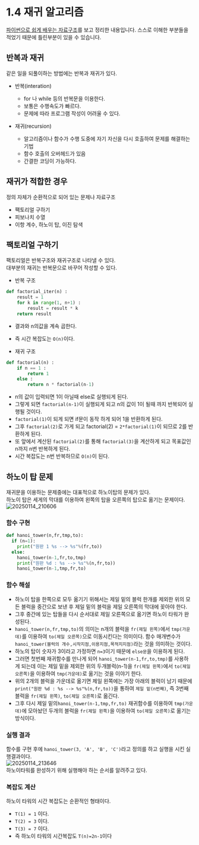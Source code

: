 # 1.4 재귀 알고리즘
[파이썬으로 쉽게 배우는 자료구조](https://www.booksr.co.kr/product/%ED%8C%8C%EC%9D%B4%EC%8D%AC%EC%9C%BC%EB%A1%9C-%EC%89%BD%EA%B2%8C-%EB%B0%B0%EC%9A%B0%EB%8A%94-%EC%9E%90%EB%A3%8C%EA%B5%AC%EC%A1%B0/)를 보고 정리한 내용입니다. 스스로 이해한 부분들을 적었기 때문에 틀린부분이 있을 수 있습니다.
## 반복과 재귀
같은 일을 되풀이하는 방법에는 반복과 재귀가 있다.
* 반복(interation)
  * for 나 while 등의 반복문을 이용한다.
  * 보통은 수행속도가 빠르다.
  * 문제에 따라 프로그램 작성이 어려울 수 있다.

* 재귀(recursion)
  * 알고리즘이나 함수가 수행 도중에 자기 자신을 다시 호출하여 문제를 해결하는 기법
  * 함수 호출의 오버헤드가 있음
  * 간결한 코딩이 가능하다.

## 재귀가 적합한 경우
정의 자체가 순환적으로 되어 있는 문제나 자료구조
* 팩토리얼 구하기
* 피보나치 수열
* 이항 계수, 하노이 탑, 이진 탐색
## 팩토리얼 구하기
팩토리얼은 반복구조와 재귀구조로 나타낼 수 있다.   
대부분의 재귀는 반복문으로 바꾸어 작성할 수 있다.   

* 반복 구조
```python
def factorial_iter(n) :
    result = 1
    for k in range(1, n+1) :	
        result = result * k	
    return result
```
* 결과와 n의값을 계속 곱한다.
* 즉 시간 복잡도는 `O(n)`이다.
   
* 재귀 구조
```python
def factorial(n) :
    if n == 1 : 
        return 1
    else : 
        return n * factorial(n-1)
```
* n의 값이 입력되면 1이 아닐때 else로 실행되게 된다.
* 그렇게 되면 `factorial(n-1)`이 실행되게 되고 n의 값이 1이 될때 까지 반복되어 실행될 것이다.
* `factorial(1)`이 되게 되면 if문이 동작 하게 되어 1을 반환하게 된다.
* 그후 `factorial(2)`로 가게 되고 factorial(2) = `2*factorial(1)`이 되므로 2를 반환하게 된다.
* 또 앞에서 계산된 `factorial(2)`를 통해 `factorial(3)`을 계산하게 되고 목표값인 n까지 n번 반복하게 된다.
* 시간 복잡도는 n번 반복하므로 `O(n)`이 된다.

## 하노이 탑 문제
재귀문을 이용하는 문제중에는 대표적으로 하노이탑의 문제가 있다.   
하노이 탑은 세게의 막대를 이용하여 왼쪽의 탑을 오른쪽의 탑으로 옮기는 문제이다.
![20250114_210606](https://github.com/user-attachments/assets/795c1fde-138a-40a6-9a8b-e166ae61bf7b)

### 함수 구현

```python
def hanoi_tower(n,fr,tmp,to):
  if (n=1):
    print("원판 1 %s --> %s"%(fr,to))
  else:
    hanoi_tower(n-1,fr,to,tmp)
    print("원판 %d : %s --> %s"%(n,fr,to))
    hanoi_tower(n-1,tmp,fr,to)
```
### 함수 해설
* 하노이 탑을 한쪽으로 모두 옮기기 위해서는 제일 밑의 블럭 한개를 제외한 위의 모든 블럭을 중간으로 보낸 후 제일 밑의 블럭을 제일 오른쪽의 막대에 꽂아야 한다.
* 그후 중간에 있는 탑들을 다시 순서대로 제일 오른쪽으로 옮기면 하노이 타워가 완성된다.
* `hanoi_tower(n,fr,tmp,to)`의 의미는 n개의 블럭을 `fr(제일 왼쪽)`에서 `tmp(가운데)`를 이용하여 `to(제일 오른쪽)`으로 이동시킨다는 의미이다. 함수 매개변수가 `hanoi_tower(블럭의 개수,시작지점,이용지점,목적지지점)`라는 것을 의미하는 것이다.
* 하노의 탑이 숫자가 3이라고 가정하면 `n=3`이기 때문에 `else문`을 이용하게 된다.
* 그러면 첫번째 재귀함수를 만나게 되어 `hanoi_tower(n-1,fr,to,tmp)`를 사용하게 되는데 이는 제일 밑을 제외한 위의 두개블럭(n-1)을 `fr(제일 왼쪽)`에서 `to(제일 오른쪽)`을 이용하여 `tmp(가운데)`로 옮기는 것을 이야기 한다.
* 위의 2개의 블럭을 가운데로 옮기면 제일 왼쪽에는 가장 아래의 블럭이 남기 때문에 `print("원판 %d : %s --> %s"%(n,fr,to))`을 통하여 `제일 밑(n번째)`, 즉 3번째 블럭을 `fr(제일 왼쪽)`, `to(제일 오른쪽)`로 옮긴다.
* 그후 다시 제일 밑의`hanoi_tower(n-1,tmp,fr,to)` 재귀함수를 이용하여 `tmp(가운데)`에 모아놨던 두개의 블럭을 `fr(제일 왼쪽)`을 이용하여 `to(제일 오른쪽)`로 옮기는 방식이다.

### 실행 결과
함수를 구현 후에 `hanoi_tower(3, 'A', 'B', 'C')`라고 정의를 하고 실행을 시킨 실행결과이다.   
![20250114_213646](https://github.com/user-attachments/assets/06ab4069-5505-4c71-bbe4-b0099d24e796)   
하노이타워를 완성하기 위해 실행해야 하는 순서를 알려주고 있다.

### 복잡도 계산
하노이 타워의 시간 복잡도는 순환적인 형태이다.
* `T(1) = 1` 이다.
* `T(2) = 3` 이다.
* `T(3) = 7` 이다.
* 즉 하노이 타워의 시간복잡도 `T(n)=2n-1`이다
